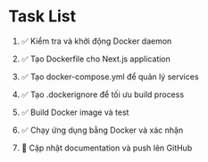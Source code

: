# Task List

1. ✅ Kiểm tra và khởi động Docker daemon

2. ✅ Tạo Dockerfile cho Next.js application

3. ✅ Tạo docker-compose.yml để quản lý services

4. ✅ Tạo .dockerignore để tối ưu build process

5. ✅ Build Docker image và test

6. ✅ Chạy ứng dụng bằng Docker và xác nhận

7. 🔄 Cập nhật documentation và push lên GitHub


